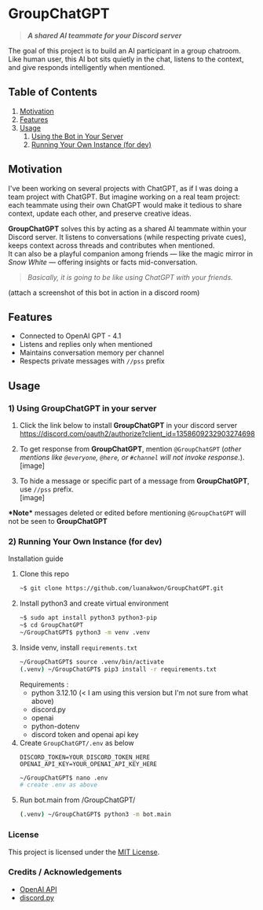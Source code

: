 # GroupChatGPT
> ***A shared AI teammate for your Discord server***

The goal of this project is to build an AI participant in a group chatroom. Like human user, this AI bot sits quietly in the chat, listens to the context, and give responds intelligently when mentioned.

## Table of Contents
1. [Motivation](#motivation)
2. [Features](#features)
3. [Usage](#usage)
    1) [Using the Bot in Your Server](#1-using-groupchatgpt-in-your-server) 
    2) [Running Your Own Instance (for dev)](#2-running-your-own-instance-for-dev)
<!-- - Getting Started
- Usage
- Configuration
- Project Structure
- Contributing
- License
- Credits & Acknowledgements -->

## Motivation

I've been working on several projects with ChatGPT, as if I was doing a team project with ChatGPT. But imagine working on a real team project: each teammate using their own ChatGPT would make it tedious to share context, update each other, and preserve creative ideas. 

**GroupChatGPT** solves this by acting as a shared AI teammate within your Discord server. It listens to conversations (while respecting private cues), keeps context across threads and contributes when mentioned.  
It can also be a playful companion among friends — like the magic mirror in *Snow White* — offering insights or facts mid-conversation.

> *Basically, it is going to be like using ChatGPT with your friends.*

(attach a screenshot of this bot in action in a discord room)


## Features
- Connected to OpenAI GPT - 4.1
- Listens and replies only when mentioned
- Maintains conversation memory per channel
- Respects private messages with `//pss` prefix

## Usage

### 1) Using GroupChatGPT in your server

1. Click the link below to install **GroupChatGPT** in your discord server
https://discord.com/oauth2/authorize?client_id=1358609232903274698

2. To get response from **GroupChatGPT**, mention `@GroupChatGPT` (*other mentions like `@everyone`, `@here`, or `#channel` will not invoke response.*).  
    [image]

3. To hide a message or specific part of a message from **GroupChatGPT**, use `//pss` prefix.  
    [image]

**\*Note\*** messages deleted or edited before mentioning `@GroupChatGPT` will not be seen to **GroupChatGPT**


### 2) Running Your Own Instance (for dev)

Installation guide
1. Clone this repo
    ```bash
    ~$ git clone https://github.com/luanakwon/GroupChatGPT.git
    ```
2. Install python3 and create virtual environment
    ```bash
    ~$ sudo apt install python3 python3-pip
    ~$ cd GroupChatGPT
    ~/GroupChatGPT$ python3 -m venv .venv
    ```
3. Inside venv, install `requirements.txt`  
    ```bash
    ~/GroupChatGPT$ source .venv/bin/activate
    (.venv) ~/GroupChatGPT$ pip3 install -r requirements.txt
    ```
    Requirements :
    - python 3.12.10 (< I am using this version but I'm not sure from what above)
    - discord.py
    - openai
    - python-dotenv
    - discord token and openai api key
4. Create `GroupChatGPT/.env` as below
    ```
    DISCORD_TOKEN=YOUR_DISCORD_TOKEN_HERE
    OPENAI_API_KEY=YOUR_OPENAI_API_KEY_HERE
    ```
    ```bash
    ~/GroupChatGPT$ nano .env
    # create .env as above
    ```
5. Run bot.main from /GroupChatGPT/
    ```bash
    (.venv) ~/GroupChatGPT$ python3 -m bot.main
    ```

<!-- ### Configuration
(blank)

### Project Structure
(Nothing special to write here honestly..)

### Contributing
(I don't have specific way of contributing in mind) -->

### License
<!-- (MIT... maybe..?) -->
This project is licensed under the [MIT License](https://opensource.org/licenses/MIT).

### Credits / Acknowledgements
- [OpenAI API](https://platform.openai.com/)
- [discord.py](https://github.com/Rapptz/discord.py)
<!-- - ChatGPT..? for pair-programming ideas? -->

